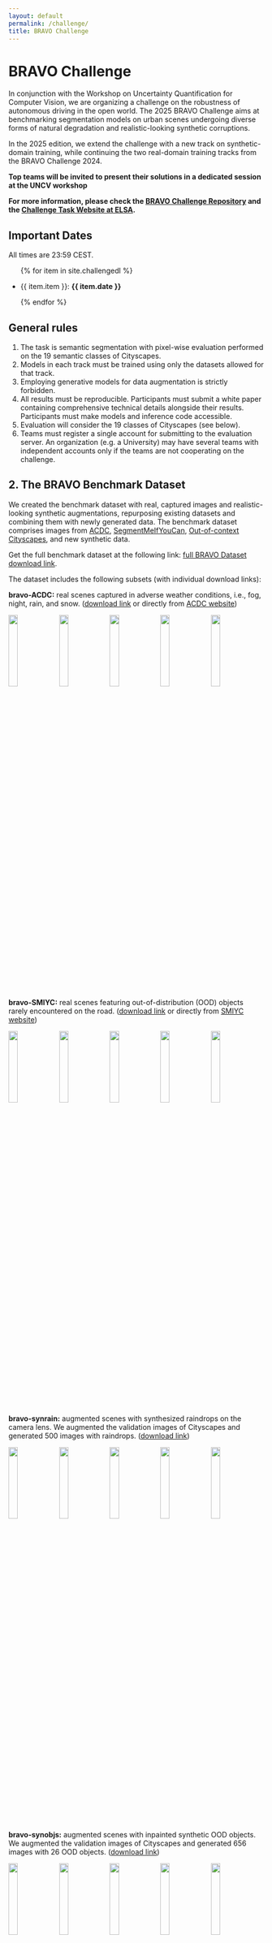 ```yaml
---
layout: default
permalink: /challenge/
title: BRAVO Challenge
---
```


# BRAVO Challenge

In conjunction with the Workshop on Uncertainty Quantification for Computer Vision, we are organizing a challenge on the robustness of autonomous driving in the open world. 
The 2025 BRAVO Challenge aims at benchmarking segmentation models on urban scenes undergoing diverse forms of natural degradation and realistic-looking synthetic corruptions. 

In the 2025 edition, we extend the challenge with a new track on synthetic-domain training, while continuing the two real-domain training tracks from the BRAVO Challenge 2024.

<b>Top teams will be invited to present their solutions in a dedicated session at the UNCV workshop</b>

<b>For more information, please check the [BRAVO Challenge Repository](https://github.com/valeoai/bravo_challenge) and the [Challenge Task Website at ELSA](https://benchmarks.elsa-ai.eu/?ch=1&com=introduction).</b>



## Important Dates

All times are 23:59 CEST.

<ul>

{% for item in site.challengedl  %}

  <li>{{ item.item }}: <strong>{{ item.date }}</strong></li>

{% endfor %}

</ul>

## General rules

1. The task is semantic segmentation with pixel-wise evaluation performed on the 19 semantic classes of Cityscapes.
2. Models in each track must be trained using only the datasets allowed for that track.
3. Employing generative models for data augmentation is strictly forbidden.
4. All results must be reproducible. Participants must submit a white paper containing comprehensive technical details alongside their results. Participants must make models and inference code accessible.
5. Evaluation will consider the 19 classes of Cityscapes (see below).
6. Teams must register a single account for submitting to the evaluation server. An organization (e.g. a University) may have several teams with independent accounts only if the teams are not cooperating on the challenge.

## 2. The BRAVO Benchmark Dataset

We created the benchmark dataset with real, captured images and realistic-looking synthetic augmentations, repurposing existing datasets and combining them with newly generated data. The benchmark dataset comprises images from [ACDC](https://acdc.vision.ee.ethz.ch/), [SegmentMeIfYouCan](https://segmentmeifyoucan.com/), [Out-of-context Cityscapes](https://arxiv.org/abs/2108.00968), and new synthetic data.

Get the full benchmark dataset at the following link: [full BRAVO Dataset download link](https://drive.google.com/drive/u/4/folders/11-dnlbMjm8O_ynq1REuDYKOmHLqEhGYP).

The dataset includes the following subsets (with individual download links):

**bravo-ACDC:** real scenes captured in adverse weather conditions, i.e., fog, night, rain, and snow. ([download link](https://drive.google.com/drive/u/4/folders/1IW6-Tdfk2At6CrIIrA-QJF6CEcHgqqha) or directly from [ACDC website](https://acdc.vision.ee.ethz.ch/download))

  <div>
      <img src="{{ site.baseurl }}/assets/bravobenchmark/acdc/acdc1.png"   style="width: 19%; height: auto;"> 
      <img src="{{ site.baseurl }}/assets/bravobenchmark/acdc/acdc2.png" style="width: 19%; height: auto;"> 
      <img src="{{ site.baseurl }}/assets/bravobenchmark/acdc/acdc3.png" style="width: 19%; height: auto;"> 
      <img src="{{ site.baseurl }}/assets/bravobenchmark/acdc/acdc4.png" style="width: 19%; height: auto;"> 
      <img src="{{ site.baseurl }}/assets/bravobenchmark/acdc/acdc5.png" style="width: 19%; height: auto;">
  </div>

**bravo-SMIYC:** real scenes featuring out-of-distribution (OOD) objects rarely encountered on the road. ([download link](https://drive.google.com/drive/u/4/folders/1XnC9_7RzwZCWaDpP3iETbGt7Yvmg0MOg) or directly from [SMIYC website](https://segmentmeifyoucan.com/))

  <div>
    <img src="{{ site.baseurl }}/assets/bravobenchmark/synrain/rain1.png" style="width: 19%; height: auto;"> 
    <img src="{{ site.baseurl }}/assets/bravobenchmark/smiyc/smiyc2.jpg" style="width: 19%; height: auto;"> 
    <img src="{{ site.baseurl }}/assets/bravobenchmark/smiyc/smiyc3.jpg" style="width: 19%; height: auto;"> 
    <img src="{{ site.baseurl }}/assets/bravobenchmark/smiyc/smiyc4.jpg" style="width: 19%; height: auto;"> 
    <img src="{{ site.baseurl }}/assets/bravobenchmark/smiyc/smiyc5.jpg" style="width: 19%; height: auto;">
  </div>

**bravo-synrain:** augmented scenes with synthesized raindrops on the camera lens. We augmented the validation images of Cityscapes and generated 500 images with raindrops. ([download link](https://drive.google.com/drive/u/4/folders/1onP6tUVSjV-qKWWLm6wiOZCB9U14_gQ6))

  <div>
    <img src="{{ site.baseurl }}/assets/bravobenchmark/synrain/rain1.png" style="width: 19%; height: auto;"> 
    <img src="{{ site.baseurl }}/assets/bravobenchmark/synrain/rain2.png" style="width: 19%; height: auto;"> 
    <img src="{{ site.baseurl }}/assets/bravobenchmark/synrain/rain3.png" style="width: 19%; height: auto;"> 
    <img src="{{ site.baseurl }}/assets/bravobenchmark/synrain/rain4.png" style="width: 19%; height: auto;"> 
    <img src="{{ site.baseurl }}/assets/bravobenchmark/synrain/rain5.png" style="width: 19%; height: auto;">
  </div>

**bravo-synobjs:** augmented scenes with inpainted synthetic OOD objects. We augmented the validation images of Cityscapes and generated 656 images with 26 OOD objects. ([download link](https://drive.google.com/drive/u/4/folders/1KKt_25S69DBf8ZTxhOhELpLgS2gyyGnf))

  <div>
    <img src="{{ site.baseurl }}/assets/bravobenchmark/synobjs/cheetah.png" style="width: 19%; height: auto;"> 
    <img src="{{ site.baseurl }}/assets/bravobenchmark/synobjs/chimpanzee.png" style="width: 19%; height: auto;"> 
    <img src="{{ site.baseurl }}/assets/bravobenchmark/synobjs/lion.png" style="width: 19%; height: auto;"> 
    <img src="{{ site.baseurl }}/assets/bravobenchmark/synobjs/panda.png" style="width: 19%; height: auto;"> 
    <img src="{{ site.baseurl }}/assets/bravobenchmark/synobjs/penguine.png" style="width: 19%; height: auto;"> 
  </div>

**bravo-synflare:** augmented scenes with synthesized light flares. We augmented the validation images of Cityscapes and generated 308 images with random light flares. ([download link](https://drive.google.com/drive/u/4/folders/13EpBXUY8BChoqfMxR5JhiyhqrzqLAO2y))

  <div>
    <img src="{{ site.baseurl }}/assets/bravobenchmark/synflare/flare1.png" style="width: 19%; height: auto;"> 
    <img src="{{ site.baseurl }}/assets/bravobenchmark/synflare/flare2.png" style="width: 19%; height: auto;"> 
    <img src="{{ site.baseurl }}/assets/bravobenchmark/synflare/flare3.png" style="width: 19%; height: auto;"> 
    <img src="{{ site.baseurl }}/assets/bravobenchmark/synflare/flare4.png" style="width: 19%; height: auto;"> 
    <img src="{{ site.baseurl }}/assets/bravobenchmark/synflare/flare5.png" style="width: 19%; height: auto;">
  </div>

**bravo-outofcontext:** augmented scenes with random backgrounds. We augmented the validation images of Cityscapes and generated 329 images with random random backgrounds. ([download link](https://drive.google.com/drive/u/4/folders/1NoXqTQWxrj_yKMNRKLOd1rnn2TjqIaU5))

  <div>
    <img src="{{ site.baseurl }}/assets/bravobenchmark/synooc/ooc1.png" style="width: 19%; height: auto;"> 
    <img src="{{ site.baseurl }}/assets/bravobenchmark/synooc/ooc2.png" style="width: 19%; height: auto;"> 
    <img src="{{ site.baseurl }}/assets/bravobenchmark/synooc/ooc3.png" style="width: 19%; height: auto;"> 
    <img src="{{ site.baseurl }}/assets/bravobenchmark/synooc/ooc4.png" style="width: 19%; height: auto;"> 
    <img src="{{ site.baseurl }}/assets/bravobenchmark/synooc/ooc5.png" style="width: 19%; height: auto;">
  </div>



## Challenge Tracks

We propose two tracks:

#### Track 1 – Single-domain training

In this track, you must train your models exclusively on the [Cityscapes dataset](https://www.cityscapes-dataset.com/). This track evaluates the robustness of models trained with limited supervision and geographical diversity when facing unexpected corruptions observed in real-world scenarios.

#### Track 2 – Multi-domain training

In this track, you must train your models over a mix of datasets, whose choice is strictly limited to the list provided below, comprising both natural and synthetic domains. This track assesses the impact of fewer constraints on the training data on robustness.

Allowed training datasets for Track 2:
- [Cityscapes](https://www.cityscapes-dataset.com/)
- [BDD100k](https://bdd-data.berkeley.edu/)
- [Mapillary Vistas](https://www.mapillary.com/datasets)
- [India Driving Dataset](https://idd.insaan.iiit.ac.in/)
- [WildDash 2](https://www.wilddash.cc/)
- [GTA5 Dataset](https://download.visinf.tu-darmstadt.de/data/from_games/) (synthetic)
- [SHIFT Dataset](https://www.vis.xyz/shift/) (synthetic)


#### [New] Track 3 – Synthetic-domain training

In this track, you must train your models exclusively on the synthetic datasets. This track evaluates the robustness of models trained solely on synthetic data when facing corruptions observed in real-world scenarios.

Allowed training datasets for this track:
- [GTA5 Dataset](https://download.visinf.tu-darmstadt.de/data/from_games/) (synthetic)
- [SYNTHIA Dataset](https://synthia-dataset.net/) (synthetic)
- [UrbanSyn Dataset](https://www.urbansyn.org/) (synthetic)
- [SHIFT Dataset](https://www.vis.xyz/shift/) (synthetic)

<br>

<p>Supported by:</p>

<a href="https://elsa-ai.eu/">
<img src="{{ site.baseurl }}/assets/elsa-logo.png" class="img-responsive" style="width: 15%; height: auto;" alt="">
</a>

